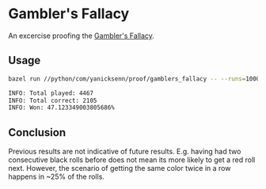 # Gambler's Fallacy

An excercise proofing the [Gambler's Fallacy](https://en.wikipedia.org/wiki/Gambler%27s_fallacy).

## Usage

```bash
bazel run //python/com/yanicksenn/proof/gamblers_fallacy -- --runs=10000

INFO: Total played: 4467
INFO: Total correct: 2105
INFO: Won: 47.123349003805686%
```

## Conclusion

Previous results are not indicative of future results. E.g. having had two consecutive black rolls before does not mean its more likely to get a red roll next. However, the scenario of getting the same color twice in a row happens in ~25% of the rolls.